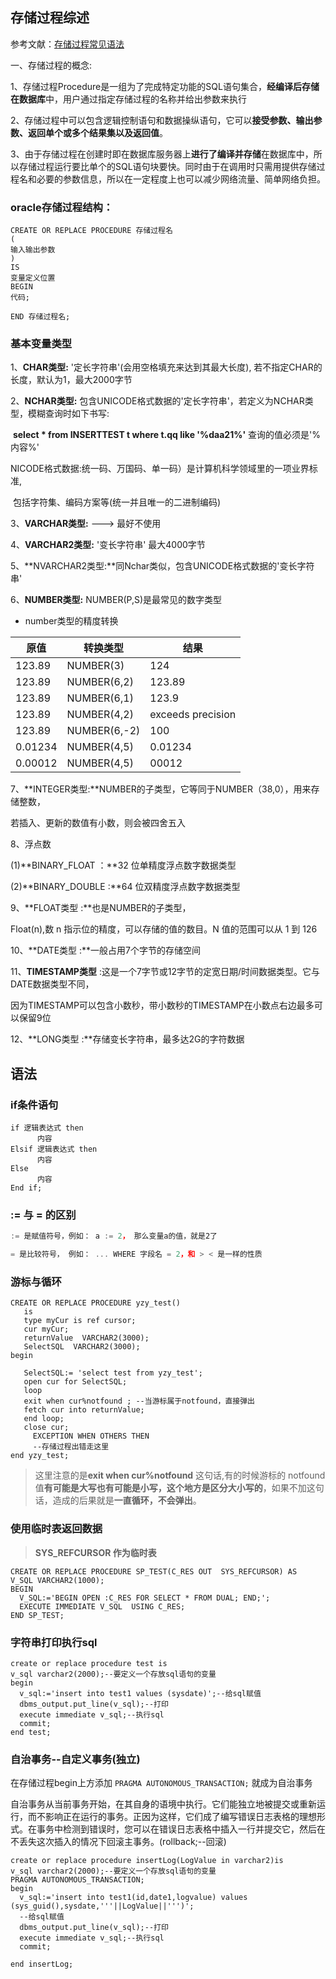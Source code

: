 ## 存储过程综述

参考文献：[存储过程常见语法](https://blog.csdn.net/weixin_38316697/article/details/85223348)

一、存储过程的概念:

1、存储过程Procedure是一组为了完成特定功能的SQL语句集合，**经编译后存储在数据库**中，用户通过指定存储过程的名称并给出参数来执行

2、存储过程中可以包含逻辑控制语句和数据操纵语句，它可以**接受参数、输出参数、返回单个或多个结果集以及返回值**。

3、由于存储过程在创建时即在数据库服务器上**进行了编译并存储**在数据库中，所以存储过程运行要比单个的SQL语句块要快。同时由于在调用时只需用提供存储过程名和必要的参数信息，所以在一定程度上也可以减少网络流量、简单网络负担。



### oracle存储过程结构：

```plsql
CREATE OR REPLACE PROCEDURE 存储过程名
(
输入输出参数
)
IS
变量定义位置
BEGIN
代码;
 
END 存储过程名;
```

### 基本变量类型

1、**CHAR类型:** '定长字符串'(会用空格填充来达到其最大长度), 若不指定CHAR的长度，默认为1，最大2000字节

2、**NCHAR类型:** 包含UNICODE格式数据的'定长字符串'，若定义为NCHAR类型，模糊查询时如下书写:

​    **select \* from INSERTTEST t where t.qq like '%daa21%'** 查询的值必须是'%内容%'

​    NICODE格式数据:统一码、万国码、单一码）是计算机科学领域里的一项业界标准,

​    包括字符集、编码方案等(统一并且唯一的二进制编码)

3、**VARCHAR类型:**  ---> 最好不使用

4、**VARCHAR2类型:** '变长字符串' 最大4000字节

5、**NVARCHAR2类型:**同Nchar类似，包含UNICODE格式数据的'变长字符串'

6、**NUMBER类型:** NUMBER(P,S)是最常见的数字类型

- number类型的精度转换

| 原值    | 转换类型     | 结果              |
| ------- | ------------ | ----------------- |
| 123.89  | NUMBER(3)    | 124               |
| 123.89  | NUMBER(6,2)  | 123.89            |
| 123.89  | NUMBER(6,1)  | 123.9             |
| 123.89  | NUMBER(4,2)  | exceeds precision |
| 123.89  | NUMBER(6,-2) | 100               |
| 0.01234 | NUMBER(4,5)  | 0.01234           |
| 0.00012 | NUMBER(4,5)  | 00012             |

7、**INTEGER类型:**NUMBER的子类型，它等同于NUMBER（38,0），用来存储整数，

  若插入、更新的数值有小数，则会被四舍五入

8、浮点数

 (1)**BINARY_FLOAT ：**32 位单精度浮点数字数据类型

 (2)**BINARY_DOUBLE :**64 位双精度浮点数字数据类型

9、**FLOAT类型 :**也是NUMBER的子类型，

   Float(n),数 n 指示位的精度，可以存储的值的数目。N 值的范围可以从 1 到 126

10、**DATE类型 :**一般占用7个字节的存储空间

11、**TIMESTAMP类型** :这是一个7字节或12字节的定宽日期/时间数据类型。它与DATE数据类型不同，

   因为TIMESTAMP可以包含小数秒，带小数秒的TIMESTAMP在小数点右边最多可以保留9位  

12、**LONG类型 :**存储变长字符串，最多达2G的字符数据



## 语法

### if条件语句

```plsql
if 逻辑表达式 then
      内容
Elsif 逻辑表达式 then
      内容
Else
      内容
End if;
```

### := 与 = 的区别

```javascript
:= 是赋值符号，例如： a := 2， 那么变量a的值，就是2了

= 是比较符号， 例如： ... WHERE 字段名 = 2，和 > < 是一样的性质
```

### 游标与循环

```plsql
CREATE OR REPLACE PROCEDURE yzy_test()
   is
   type myCur is ref cursor;
   cur myCur;
   returnValue  VARCHAR2(3000);
   SelectSQL  VARCHAR2(3000);
begin
 
   SelectSQL:= 'select test from yzy_test';
   open cur for SelectSQL;
   loop
   exit when cur%notfound ; --当游标属于notfound，直接弹出
   fetch cur into returnValue;
   end loop;
   close cur;
     EXCEPTION WHEN OTHERS THEN
     --存储过程出错走这里
end yzy_test;
```

> 这里注意的是**exit when cur%notfound** 这句话,有的时候游标的 notfound 值**有可能是大写也有可能是小写，这个地方是区分大小写的**，如果不加这句话，造成的后果就是**一直循环，不会弹出**。

### **使用临时表返回数据**

> **SYS_REFCURSOR 作为临时表**

```plsql
CREATE OR REPLACE PROCEDURE SP_TEST(C_RES OUT  SYS_REFCURSOR) AS
V_SQL VARCHAR2(1000);
BEGIN
  V_SQL:='BEGIN OPEN :C_RES FOR SELECT * FROM DUAL; END;';
  EXECUTE IMMEDIATE V_SQL  USING C_RES;
END SP_TEST;  
```

### 字符串打印执行sql

```plsql
create or replace procedure test is
v_sql varchar2(2000);--要定义一个存放sql语句的变量
begin
  v_sql:='insert into test1 values (sysdate)';--给sql赋值
  dbms_output.put_line(v_sql);--打印
  execute immediate v_sql;--执行sql
  commit;
end test;
```

### **自治事务--自定义事务(独立)**

在存储过程begin上方添加 ```PRAGMA AUTONOMOUS_TRANSACTION;``` 就成为自治事务

自治事务从当前事务开始，在其自身的语境中执行。它们能独立地被提交或重新运行，而不影响正在运行的事务。正因为这样，它们成了编写错误日志表格的理想形式。在事务中检测到错误时，您可以在错误日志表格中插入一行并提交它，然后在不丢失这次插入的情况下回滚主事务。(rollback;--回滚)

```plsql
create or replace procedure insertLog(LogValue in varchar2)is
v_sql varchar2(2000);--要定义一个存放sql语句的变量
PRAGMA AUTONOMOUS_TRANSACTION;
begin
  v_sql:='insert into test1(id,date1,logvalue) values (sys_guid(),sysdate,'''||LogValue||''')';
  --给sql赋值
  dbms_output.put_line(v_sql);--打印
  execute immediate v_sql;--执行sql
  commit;
 
end insertLog;
```

